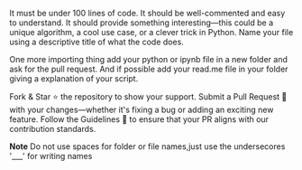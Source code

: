 It must be under 100 lines of code.
It should be well-commented and easy to understand.
It should provide something interesting—this could be a unique algorithm, a cool use case, or a clever trick in Python.
Name your file using a descriptive title of what the code does.

One more importing thing add your python or ipynb file in a new folder and ask for the pull request.
And if possible add your read.me file in your folder giving a explanation of your script.

Fork & Star ⭐ the repository to show your support.
Submit a Pull Request 🔄 with your changes—whether it's fixing a bug or adding an exciting new feature.
Follow the Guidelines 📜 to ensure that your PR aligns with our contribution standards.

**Note**
Do not use spaces for folder or file names,just use the undersecores '___' for writing names

